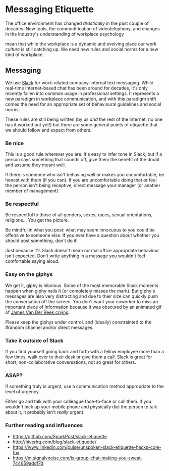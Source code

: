 # Messaging Etiquette #

The office environment has changed _drastically_ in the past couple of decades. New tools, the commodification of videotelephony, and changes in the industry's understanding of workplace psychology

mean that while the workplace is a dynamic and evolving place
our work _culture_ is still catching up. We need new rules and social norms for a new kind of workplace.

## Messaging ##

We use [Slack](https://slack.com) for work-related company-internal text messaging. While real-time Internet-based chat has been around for decades, it's only recently fallen into common usage in professional settings. It represents a new paradigm in workplace communication, and with this paradigm shift comes the need for an appropriate set of behavioural guidelines and social norms.

These rules are still being written (by us _and_ the rest of the Internet, no one has it worked out yet!) but there are some general points of etiquette that we should follow and expect from others.

### Be nice ###

This is a good rule wherever you are. It's easy to infer tone in Slack, but if a person says something that sounds off, give them the benefit of the doubt and assume they meant well.

If there is someone who isn't behaving well or makes you uncomfortable, be honest with them (if you can). If you are uncomfortable doing that or feel the person isn't being receptive, direct message your manager (or another member of management)

### Be respectful ###

Be respectful to those of all genders, sexes, races, sexual orientations, religions... You get the picture.

Be mindful in what you post: what may seem innocuous to you could be offensive to someone else. If you ever have a question about whether you should post something, don't do it!

Just because it's Slack doesn't mean normal office appropriate behaviour isn't expected. Don't write anything in a message you wouldn't feel comfortable saying aloud.

### Easy on the giphys ###

We get it, giphy is hilarious. Some of the most memorable Slack moments happen when giphy nails it (or completely misses the mark). But giphy's messages are also very distracting and due to their size can quickly push the conversation off the screen. You don't want your coworker to miss an important piece of information because it was obscured by an animated gif of [James Van Der Beek crying](https://media.giphy.com/media/3oz8xUK8V7suY7W9SE/giphy.gif).

Please keep the giphys under control, and (ideally) constrainted to the \#random channel and/or direct messages.

### Take it outside of Slack ###

If you find yourself going back and forth with a fellow employee more than a few times, walk over to their desk or give them a [call](https://get.slack.help/hc/en-us/articles/216771908-Make-calls-in-Slack). Slack is great for short, non-collaborative conversations, not so great for others.

### ASAP? ###

If something truly is urgent, use a communication method appropriate to the level of urgency.

Either go and talk with your colleague face-to-face or call them. If you wouldn't pick up your mobile phone and physically dial the person to talk about it, it probably isn't _really_ urgent.

### Further reading and influences ###

* https://github.com/SparkPost/slack-etiquette
* http://hiverhq.com/blog/slack-etiquette/
* https://www.linkedin.com/pulse/unspoken-slack-etiquette-hacks-cole-fox
* https://m.signalvnoise.com/is-group-chat-making-you-sweat-744659addf7d
